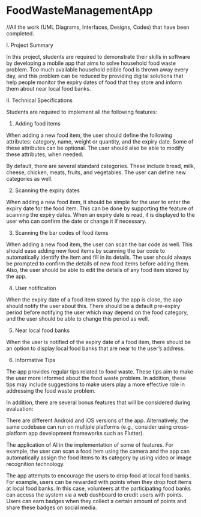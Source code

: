 # FoodWasteManagementApp
//All the work (UML Diagrams, Interfaces, Designs, Codes) that have been completed.


I. Project Summary

In this project, students are required to demonstrate their skills in software by developing a mobile app that aims to solve household food waste problem. Too much available household edible food is thrown away every day, and this problem can be reduced by providing digital solutions that help people monitor the expiry dates of food that they store and inform them about near local food banks.

II. Technical Specifications

Students are required to implement all the following features:

1) Adding food items

When adding a new food item, the user should define the following attributes: category, name, weight or quantity, and the expiry date. Some of these attributes can be optional. The user should also be able to modify these attributes, when needed.

By default, there are several standard categories. These include bread, milk, cheese, chicken, meats, fruits, and vegetables. The user can define new categories as well.

2) Scanning the expiry dates

When adding a new food item, it should be simple for the user to enter the expiry date for the food item. This can be done by supporting the feature of scanning the expiry dates. When an expiry date is read, it is displayed to the user who can confirm the date or change it if necessary.

3) Scanning the bar codes of food items

When adding a new food item, the user can scan the bar code as well. This should ease adding new food items by scanning the bar code to automatically identify the item and fill in its details. The user should always be prompted to confirm the details of new food items before adding them. Also, the user should be able to edit the details of any food item stored by the app.

4) User notification

When the expiry date of a food item stored by the app is close, the app should notify the user about this. There should be a default pre-expiry period before notifying the user which may depend on the food category, and the user should be able to change this period as well.

5) Near local food banks

When the user is notified of the expiry date of a food item, there should be an option to display local food banks that are near to the user’s address.

6) Informative Tips

The app provides regular tips related to food waste. These tips aim to make the user more informed about the food waste problem. In addition, these tips may include suggestions to make users play a more effective role in addressing the food waste problem.

In addition, there are several bonus features that will be considered during evaluation:

There are different Android and iOS versions of the app. Alternatively, the same codebase can run on multiple platforms (e.g., consider using cross-platform app development frameworks such as Flutter).

The application of AI in the implementation of some of features. For example, the user can scan a food item using the camera and the app can automatically assign the food items to its category by using video or image recognition technology.

The app attempts to encourage the users to drop food at local food banks. For example, users can be rewarded with points when they drop foot items at local food banks. In this case, volunteers at the participating food banks can access the system via a web dashboard to credit users with points. Users can earn badges when they collect a certain amount of points and share these badges on social media.
